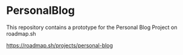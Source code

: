 # PersonalBlog

This repository contains a prototype for the Personal Blog Project on roadmap.sh


https://roadmap.sh/projects/personal-blog
